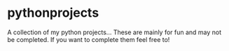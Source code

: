# pythonprojects
A collection of my python projects... These are mainly for fun and may not be completed. If you want to complete them feel free to!
